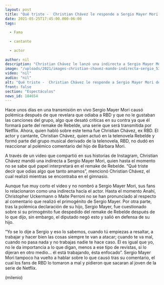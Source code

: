 ```yaml
---
layout: post
title: "Qué triste -  Christian Chávez le responde a Sergio Mayer Mori después de decir que odia RBD"
date: 2021-05-25T17:45:00.000-06:00
tags:
  
  - Fama
  
  - cantante
  
  - actor
  
author: nil
description: "Christian Chávez le lanzó una indirecta a Sergio Mayer Mori después de que asegurara que odia a RBD. "
image: "/uploads/2021/images-christian-chavez-mando-indirecta-sergio_53_0_1044_650.jpg"
video: "nil"
audio: "nil"
alt: "Qué triste -  Christian Chávez le responde a Sergio Mayer Mori después de decir que odia RBD"
front: false
section: "Espectáculos"
news_id: 184654
---
```


Hace unos días en una transmisión en vivo Sergio Mayer Mori causó polémica después de que revelara que odiaba a RBD y que no le gustaban las canciones del grupo, algo que desató críticas en su contra ya que él formará parte del remake de Rebelde, una serie que será transmitida por Netflix. Ahora, quien habló sobre este tema fue Christian Chávez, ex RBD. El actor y cantante, Christian Chávez, quien actuó en la telenovela Rebelde y formó parte del grupo musical derivado de la telenovela, RBD, no dudó en reaccionar al polémico comentario del hijo de Bárbara Mori. 

A través de un video que compartió en sus historias de Instagram, Christian Chávez mandó una indirecta a Sergio Mayer Mori, quien hasta el momento no se sabe qué papel interpretará en el remake de Rebelde. “Qué triste decir que odias algo que tanto amamos”, mencionó Christian Chávez, el cual realizó mientras se encontraba en el gimnasio. 

Aunque fue muy corto el video y no nombró a Sergio Mayer Mori, sus fans lo relacionaron como una indirecta hacia el actor. Hasta el momento Anahí, Christopher Uckermann o Maite Perroni no se han pronunciado al respecto al comentario que realizó el primogénito de Sergio Mayer. Por otra parte, tras la polémica declaración de su hijo, Sergio Mayer, fue cuestionado sobre si su primogénito fue despedido del remake de Rebelde después de lo que dijo, sin embargo, el diputado negó esto y salió en defensa de su hijo. 

“Yo se lo dije a Sergio y eso lo sabemos, cuando tú empiezas a resaltar, a trabajar y hacer bien las cosas siempre te van a atacar; cuando te va mal, cuando no pasa nada y no trabajas nadie te hace caso. Él es igual que yo, no le da importancia a lo que digan, menos a ese tipo de revistas, si lo dijeran en otro medio... él está trabajando, ésta enfocado”. Sergio Mayer Mori tampoco ha vuelto a hablar sobre lo que causó tras su comentario, el cual los fans de RBD lo tomaron a mal y pidieron que sacaran al joven de la serie de Netflix. 

(milenio)